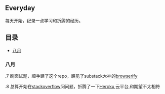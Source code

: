 Everyday 
--------
每天开始，纪录一点学习和折腾的经历。

##  目录

* [八月](#Aug)

<a  name="Aug"></a>
###  八月

  .7  刷面试题，顺手建了这个repo，瞧见了substack大神的[browserify](http://browserify.org/)

  .8  总算开始在[stackoverflow](http://www.stackoverflow.com)问问题，折腾了一下[Heroku](https://dashboard.heroku.com/apps),云平台,和期望不太相符
  